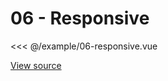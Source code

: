 <script setup>
import Example06Responsive from '@/example/06-responsive.vue'
</script>

# 06 - Responsive

<Example06Responsive />

<<< @/example/06-responsive.vue

[View source](https://github.com/merfais/vue-grid-layout-v3/blob/master/website/src/06-responsive.vue)

